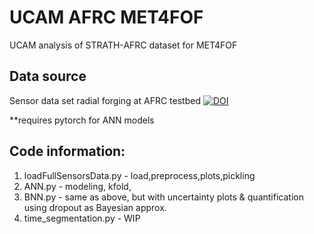 # UCAM AFRC MET4FOF

UCAM analysis of STRATH-AFRC dataset for MET4FOF

## Data source 
Sensor data set radial forging at AFRC testbed
[![DOI](https://zenodo.org/badge/DOI/10.5281/zenodo.2573861.svg)](https://doi.org/10.5281/zenodo.2573861)

**requires pytorch for ANN models

## Code information:
1. loadFullSensorsData.py - load,preprocess,plots,pickling
2. ANN.py - modeling, kfold, 
3. BNN.py - same as above, but with uncertainty plots & quantification using dropout as Bayesian approx.
4. time_segmentation.py - WIP
